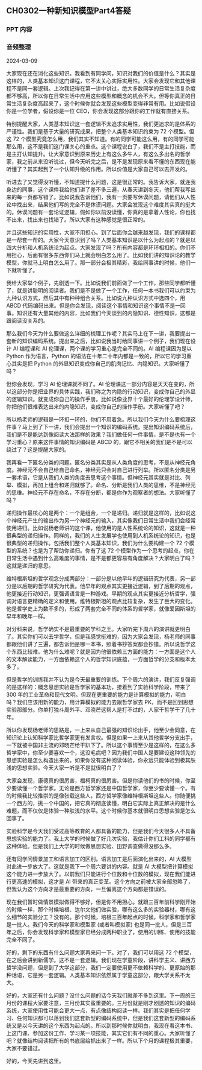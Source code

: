 ## CH0302一种新知识模型Part4答疑

### PPT 内容

### 音频整理

2024-03-09

大家现在还在消化这些知识。我看到有同学问，知识对我们的价值是什么？其实是这样的，人类基本知识这门课程，它不太关心实际实用性。大家会发现它和其他课程不是同一套逻辑。上次我记得在第一讲中讲过，绝大多数同学的日常生活复杂度都不够高，所以你在日常生活中应用这些模型和概念的机会不大。但等你真正的日常生活复杂度高起来了，这个时候你就会发现这些模型变得非常有用。比如说假设你是一位学者，假设你是一位 CEO，你会发现这部分跟你的工作就有直接关系。

特别提醒大家，人类基本知识这一套逻辑不太追求实用性，我们更追求的是体系的严谨性。我们是基于大量的研究成果，把整个人类基本知识约束为 72 个模型。但这 72 个模型究竟怎么用，我们其实不知道。有的同学可能这么用，有的同学可能那么用，这不是我们这门课关心的重点。这个课程说白了，我们不是主打技能，而是主打认知提升。让大家意识到原来历史上有这么多牛人，有这么多出名的哲学家，我之前从来没听说过，但今天听完之后，是不是发现原来看不懂的东西现在能听懂了？其实起到了一个认知升级的作用。所以价值是大家自己可以去开发的。

听进去了又觉得没听懂，不知道提什么问题，这是很正常的。我告诉大家，就连我身边的同事，这个课件我给他们讲了差不多三遍，从春天讲到冬天，他们帮我写出来的每一页都写错了。比如说我告诉他们，我有一页要写休谟问题，请他们从人性论中找出来，结果他们写的完全不是休谟问题。大家会发现这个难度其实真的挺大的。休谟问题有一套论证逻辑，假如你以前没读懂，你真的是拿着人性论，你也找不出来，找出来也找错了。所以大家有这种感觉是很正常的。

并且这些知识的实用性，大家不用担心。到了后面你会越来越发现，我们的课程都是一帮套一帮的。大家今天意识到了吗？人类基本知识是以什么为起点的？就是以四大分析和人机系统论为起点。大家发现了吗？所有内容都是环环相扣的。你们不用担心，后面有很多东西你们马上就会明白怎么用了。比如我们讲的知识论的教学模型，你就马上明白怎么用了。那一部分会极其精彩，我给同事讲的时候，他们一下就听懂了。

我给大家举个例子，先剧透一下。比如说我们前面做了一个工作，那些同学都听懂了，就是讲聪明的阅读者。我们是不是做了一个工作，任何一本书我们可以约束为九种认识方式，然后其中有种种组合关系。比如说九种认识方式中选四个，用 ABCD 代码编码出来。但是你会发现，阅读这个事情和知识这个事情不是一回事。知识还有大量其他的内容，比如我们今天谈到的内隐知识、德性知识，这都是跟阅读没关系的。

那么我们今天为什么要做这么详细的梳理工作呢？其实马上在下一讲，我要提出一套新的知识编码系统。提出来之后，比如说我当时给同事讲一个例子，我们现在设计 AI 编程课和 AI 伦理课，两个课的学习重心是完全不同的。AI 编程课因为是以 Python 作为语言，Python 的语法在十年二十年内都是一致的，所以它的学习重心其实是把 Python 的外显知识变成你自己的肌肉记忆、内隐知识。大家听懂了吗？

但你会发现，学习 AI 伦理课就不同了。AI 伦理课这一部分内容是天天在变的，所以这部分你是把业界的具体实践，我们称之为内隐的行动知识，变成你自己的外显的逻辑知识。就变成你自己的操作手册。比如说像业界十个最好的伦理学设计师，你把他们很难表达出来的内隐知识，变成你自己的操作手册。大家听懂了吧？

所以杨老师的逻辑是一环扣一环的，你们不用着急。所以我们今天为什么要梳理这件事？马上到了下一讲，我们会提出一个知识的编码系统。提出知识编码系统后，我们是不是能达到像阅读大法那样的效果？我们做任何一件事情，是不是也有一个学习重心？原来这件事情的知识编码是 ABCD 的，跟它不相关的我们是不是可以绕过了？这是提醒大家的。

我再看一下匿名分类的问题。匿名分类其实是从人类角度的思考，不是从神经元角度。神经元不会自己给自己命名，神经元只会对自己进行列举。所以匿名分类是另一套术语，它是从我们人类的角度去思考这个事情。但神经元其实就是对比、列举、模拟，再加上组合和递归就够了。命名、分断是我们人类的思维，不是神经元的思维。神经元不存在命名，不存在分断，都是你作为观察者的想法。大家听懂了吗？

递归操作最核心的是两个：一个是组合，一个是递归。递归就是这样的，比如说这个神经元产生的输出作为另一个神经元的输入，其实像我们日常生活中我们会经常使用递归。比如说杨老师讲的这个课，他使用的是人性系统论的知识，这就是一种很典型的递归操作。同样的，我们的人生发展学也使用到人机系统论的知识，也是很典型的递归操作。包括我们整个人类基本知识，我们为什么要构建一个 72 个模型的系统？也是为了帮助你递归。你有了这 72 个模型作为一个思考的起点，你在日常生活中遇到什么高难度的事情，是不是都更容易有角度解决？大家明白了吗？这就是递归的意思。

维特根斯坦的哲学观念分成两部分：一部分是以他早年的逻辑研究为代表，另一部分是以后期的哲学研究为代表。他早年的观点其实更接近逻辑，到了后期的观点，他更接近行动知识，更强调语言是一种游戏。早期的观点其实更接近分析哲学，强调对语言更精确的定义和使用。维特根斯坦的观点比较复杂，发生了巨大的变化。他是哲学史上为数不多的，形成了两套完全不同的体系的哲学家，就像爱因斯坦的早年和晚年一样。

对分科来说，哲学确实不是最重要的学科之王。大家听完下周六的演讲就更明白了。其实你们可以去学哲学，但是我感觉挺难的，因为大家会发现，杨老师的同事都跟他们讲了三遍，都告诉他是哪一本书，照着书抄答案都会抄错。所以说哲学这个东西比较难。他为什么难呢？就是因为他很依赖三方面的能力：一方面是这个人的文本解读能力，一方面依赖这个人的哲学知识底蕴，一方面哲学的分支和版本太多了。

但是哲学的训练我并不认为是今天最重要的训练。下个周六的演讲，我们反复强调的是这样的：概念思想实验是哲学家的基本功，接着到了实验科学阶段，带来了 300 年的工业革命和现代文明。但现在更重要的能力是计算模拟的能力，明白吗？我们应该用新的能力，用计算模拟的能力去跟哲学家去 PK，而不是回到思想实验那部分。你单打独斗周外平、邓晓芒这帮人是打不过的，人家干哲学干了几十年。

所以你发现杨老师的思路是，一上来从自己最强的知识论出手，他至少会同意，在知识论上认知科学家比哲学家更有发言权。但是如果一上来从其他哲学分支出手，一下就被中国非主流的邓晓芒给干趴下了。所以这个事情至少是这样的，在这么多哲学家中，你至少要喜欢一个，这没毛病吧？因为我们中国人是要建设这种领先的思想实验是怎么构造出来的。如果你没有这种阅读体验，你永远只能体验到极其肤浅的思想实验。今天大家一听是不是就很明白了？

大家会发现，康德真的很厉害，福柯真的很厉害。但是你读他们的书的时候，你至少要读懂一个哲学家。无论是西方哲学家还是中国哲学家，你至少要读懂一个。有的时候我比较推崇的是像张载这些人，西方哲学家像维特根斯坦这些人。你随便挑一个西方的，挑一个中国的，把它真的彻底读懂，明白它实际上真正解决的是什么难题，而不仅仅是体验一种肤浅的水平。这个时候你基本就很明白思想实验是怎么回事了。

实验科学是今天我们受过高等教育的人都具备的能力，但是我们今天很多人不具备思想实验的能力了。我上大学的时候做了好几次实验，我估计你们工科的同学都有这种体验。但是我们上大学的时候做思想实验、田野调查做得没那么多。

还有同学问情景加工和语言加工的区别。语言加工是后面演化出来的，AI 大模型对此进一步放大了。这就是我下一个周六要讲的内容。就是 AI 大模型把计算模拟这个能力进一步放大了。以前我们只能进行个位数和十位数的模拟，现在我们能进行更高速的模拟，这才是 AI 带来的真正变革。这个方向之前被大家全部忽略了，但我认为这个方向才是最重要的方向，一旦偏离这个方向都是错误的。

现在我们暂时做情景模拟做得不够好，但是你不用担心。就跟三百年前科学刚开始的时候一样，那个时候培根、达尔文他们做实验，哪有这么多的实验器材，哪有这么细节的实验分工？没有的。那个时候，培根三百年起点的时候，科学家和哲学家是一批人。我们今天的科学家和模型家 (或者叫模拟家) 也是同一批人，但是三百年之后，你会发现科学家和模型家已经分成两种职业了，使用的训练、使用的技能完全不同了。

好的，剩下的东西有什么问题大家再来问一下。对了，我们可以用这 72 个模型，在之后会讲到新儒学。这不是一套逻辑。我们现在学童阶段，讲科学主义、讲西方哲学没问题，但是到了大学这部分，我们一定要使用更不依赖科学的、更原始的那种话语，它是另一套逻辑。人类基本知识依然属于学童这部分，跟大学关系不太大。

好的，大家还有什么问题？没什么问题的话今天我们就差不多到这里。下一周的三月份的课程大家要注意，三月份其实蛮重要的。三月份就是刚才剧透的知识的编码系统，大家使用性可能会更大一点，有点像结构阅读一样。我们其实是把任何学习、任何知识都可以落到我们这套新型的编码系统中，但是我们这套新型的编码系统又是以今天讲的这个东西为起点的。所以到那时候你就明白，我现在看这本书、上这门课、参加这份工作、学习某一项技能，其实它们有不同的重心。大家听懂了吧？就像结构阅读把所有的书底层给抓出来了一样。所以下个月的课程极其重要，大家不要错过。

好的，今天先讲到这里。